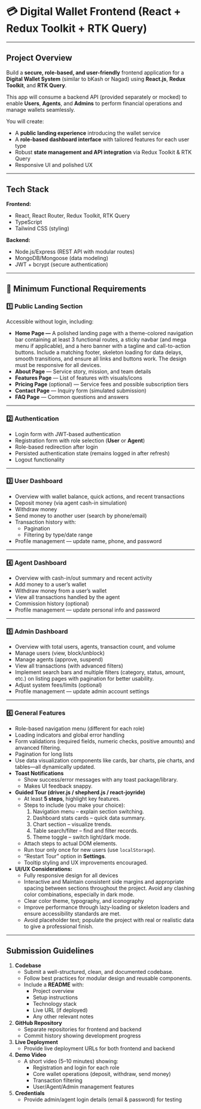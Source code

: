 # **💳 Digital Wallet Frontend (React + Redux Toolkit + RTK Query)**

---

## **Project Overview**

Build a **secure, role-based, and user-friendly** frontend application for a **Digital Wallet System** (similar to bKash or Nagad) using **React.js**, **Redux Toolkit**, and **RTK Query**.

This app will consume a backend API (provided separately or mocked) to enable **Users**, **Agents**, and **Admins** to perform financial operations and manage wallets seamlessly.

You will create:

- A **public landing experience** introducing the wallet service
- A **role-based dashboard interface** with tailored features for each user type
- Robust **state management and API integration** via Redux Toolkit & RTK Query
- Responsive UI and polished UX

---

## **Tech Stack**

**Frontend:**

- React, React Router, Redux Toolkit, RTK Query
- TypeScript
- Tailwind CSS (styling)

**Backend:**

- Node.js/Express (REST API with modular routes)
- MongoDB/Mongoose (data modeling)
- JWT + bcrypt (secure authentication)

---

## **📌 Minimum Functional Requirements**

### **1️⃣ Public Landing Section**

Accessible without login, including:

- **Home Page —** A polished landing page with a theme-colored navigation bar containing at least 3 functional routes, a sticky navbar (and mega menu if applicable), and a hero banner with a tagline and call-to-action buttons. Include a matching footer, skeleton loading for data delays, smooth transitions, and ensure all links and buttons work. The design must be responsive for all devices.
- **About Page** — Service story, mission, and team details
- **Features Page** — List of features with visuals/icons
- **Pricing Page** (optional) — Service fees and possible subscription tiers
- **Contact Page** — Inquiry form (simulated submission)
- **FAQ Page** — Common questions and answers

---

### **2️⃣ Authentication**

- Login form with JWT-based authentication
- Registration form with role selection (**User** or **Agent**)
- Role-based redirection after login
- Persisted authentication state (remains logged in after refresh)
- Logout functionality

---

### **3️⃣ User Dashboard**

- Overview with wallet balance, quick actions, and recent transactions
- Deposit money (via agent cash-in simulation)
- Withdraw money
- Send money to another user (search by phone/email)
- Transaction history with:
    - Pagination
    - Filtering by type/date range
- Profile management — update name, phone, and password

---

### **4️⃣ Agent Dashboard**

- Overview with cash-in/out summary and recent activity
- Add money to a user’s wallet
- Withdraw money from a user’s wallet
- View all transactions handled by the agent
- Commission history (optional)
- Profile management — update personal info and password

---

### **5️⃣ Admin Dashboard**

- Overview with total users, agents, transaction count, and volume
- Manage users (view, block/unblock)
- Manage agents (approve, suspend)
- View all transactions (with advanced filters)
- Implement search bars and multiple filters (category, status, amount, etc.) on listing pages with pagination for better usability.
- Adjust system fees/limits (optional)
- Profile management — update admin account settings

---

### **6️⃣ General Features**

- Role-based navigation menu (different for each role)
- Loading indicators and global error handling
- Form validations (required fields, numeric checks, positive amounts) and anvanced filtering.
- Pagination for long lists
- Use data visualization components like cards, bar charts, pie charts, and tables—all dynamically updated.
- **Toast Notifications**
    - Show success/error messages with any toast package/library.
    - Makes UI feedback snappy.
- **Guided Tour (driver.js / shepherd.js / react-joyride)**
    - At least **5 steps**, highlight key features.
    - Steps to include (you make your choice):
        1. Navigation menu – explain section switching.
        2. Dashboard stats cards – quick data summary.
        3. Chart section – visualize trends.
        4. Table search/filter – find and filter records.
        5. Theme toggle – switch light/dark mode.
    - Attach steps to actual DOM elements.
    - Run tour only once for new users (use `localStorage`).
    - “Restart Tour” option in **Settings**.
    - Tooltip styling and UX improvements encouraged.
- **UI/UX Considerations:**
    - Fully responsive design for all devices
    - Interactive and Maintain consistent side margins and appropriate spacing between sections throughout the project. Avoid any clashing color combinations, especially in dark mode.
    - Clear color theme, typography, and iconography
    - Improve performance through lazy-loading or skeleton loaders and ensure accessibility standards are met.
    - Avoid placeholder text; populate the project with real or realistic data to give a professional finish.

---

## **Submission Guidelines**

1. **Codebase**
    - Submit a well-structured, clean, and documented codebase.
    - Follow best practices for modular design and reusable components.
    - Include a **README** with:
        - Project overview
        - Setup instructions
        - Technology stack
        - Live URL (if deployed)
        - Any other relevant notes
2. **GitHub Repository**
    - Separate repositories for frontend and backend
    - Commit history showing development progress
3. **Live Deployment**
    - Provide live deployment URLs for both frontend and backend
4. **Demo Video**
    - A short video (5–10 minutes) showing:
        - Registration and login for each role
        - Core wallet operations (deposit, withdraw, send money)
        - Transaction filtering
        - User/Agent/Admin management features
5. **Credentials**
    - Provide admin/agent login details (email & password) for testing
